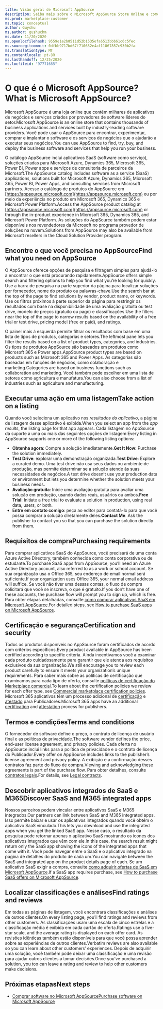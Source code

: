 ```yaml
---
title: Visão geral de Microsoft AppSource
description: Saiba mais sobre o Microsoft AppSource Store Online e como você pode encontrar e catalogar abrangentes de software e soluções.
ms.prod: marketplace-customer
ms.topic: conceptual
author: Guyshu
ms.author: gushuchm
ms.date: 11/20/2020
ms.openlocfilehash: 9559e1e2b0511d52b1535efa6513bbb61c6c5fec
ms.sourcegitcommit: 0dfbb9717bd67f710652e4af11867857c930b2fa
ms.translationtype: MT
ms.contentlocale: pt-BR
ms.lasthandoff: 12/25/2020
ms.locfileid: "97771685"
---
```

# <a name="what-is-microsoft-appsource"></a><span data-ttu-id="9ec4d-103">O que é o Microsoft AppSource?</span><span class="sxs-lookup"><span data-stu-id="9ec4d-103">What is Microsoft AppSource?</span></span>

<span data-ttu-id="9ec4d-104">Microsoft AppSource é uma loja online que contém milhares de aplicativos de negócios e serviços criados por provedores de software líderes do setor.</span><span class="sxs-lookup"><span data-stu-id="9ec4d-104">Microsoft AppSource is an online store that contains thousands of business applications and services built by industry-leading software providers.</span></span> <span data-ttu-id="9ec4d-105">Você pode usar o AppSource para encontrar, experimentar, comprar e implantar o software e os serviços de negócios que o ajudarão a executar seus negócios.</span><span class="sxs-lookup"><span data-stu-id="9ec4d-105">You can use AppSource to find, try, buy, and deploy the business software and services that help you run your business.</span></span>

<span data-ttu-id="9ec4d-106">O catálogo AppSource inclui aplicativos SaaS (software como serviço), soluções criadas para Microsoft Azure, Dynamics 365, Microsoft 365, Power BI, Power apps e serviços de consultoria de parceiros da Microsoft.</span><span class="sxs-lookup"><span data-stu-id="9ec4d-106">The AppSource catalog includes software as a service (SaaS) applications, solutions built for Microsoft Azure, Dynamics 365, Microsoft 365, Power BI, Power Apps, and consulting services from Microsoft partners.</span></span> <span data-ttu-id="9ec4d-107">Acesse o catálogo de produtos do AppSource em [https://appsource.microsoft.com](https://appsource.microsoft.com) ou por meio da experiência no produto em Microsoft 365, Dynamics 365 e Microsoft Power Platform.</span><span class="sxs-lookup"><span data-stu-id="9ec4d-107">Access the AppSource product catalog at [https://appsource.microsoft.com](https://appsource.microsoft.com) or through the in-product experience in Microsoft 365, Dynamics 365, and Microsoft Power Platform.</span></span> <span data-ttu-id="9ec4d-108">As soluções do AppSource também podem estar disponíveis nos revendedores da Microsoft no programa provedor de soluções na nuvem.</span><span class="sxs-lookup"><span data-stu-id="9ec4d-108">Solutions from AppSource may also be available from Microsoft resellers in the Cloud Solution Provider program.</span></span>

## <a name="find-what-you-need-on-appsource"></a><span data-ttu-id="9ec4d-109">Encontre o que você precisa no AppSource</span><span class="sxs-lookup"><span data-stu-id="9ec4d-109">Find what you need on AppSource</span></span>

<span data-ttu-id="9ec4d-110">O AppSource oferece opções de pesquisa e filtragem simples para ajudá-lo a encontrar o que está procurando rapidamente.</span><span class="sxs-lookup"><span data-stu-id="9ec4d-110">AppSource offers simple search and filtering options to help you find what you’re looking for quickly.</span></span> <span data-ttu-id="9ec4d-111">Use a barra de pesquisa na parte superior da página para localizar soluções por fornecedor, nome do produto ou palavras-chave.</span><span class="sxs-lookup"><span data-stu-id="9ec4d-111">Use the search bar at the top of the page to find solutions by vendor, product name, or keywords.</span></span> <span data-ttu-id="9ec4d-112">Use os filtros próximos à parte superior da página para restringir os resultados com base na disponibilidade de uma avaliação gratuita ou test drive, modelo de preços (gratuito ou pago) e classificações.</span><span class="sxs-lookup"><span data-stu-id="9ec4d-112">Use the filters near the top of the page to narrow results based on the availability of a free trial or test drive, pricing model (free or paid), and ratings.</span></span>

<span data-ttu-id="9ec4d-113">O painel mais à esquerda permite filtrar os resultados com base em uma lista de tipos de produtos, categorias e setores.</span><span class="sxs-lookup"><span data-stu-id="9ec4d-113">The leftmost pane lets you filter the results based on a list of product types, categories, and industries.</span></span> <span data-ttu-id="9ec4d-114">Os tipos de produtos AppSource são baseados em produtos como Microsoft 365 e Power apps.</span><span class="sxs-lookup"><span data-stu-id="9ec4d-114">AppSource product types are based on products such as Microsoft 365 and Power Apps.</span></span> <span data-ttu-id="9ec4d-115">As categorias são baseadas em funções de negócios, como colaboração e marketing.</span><span class="sxs-lookup"><span data-stu-id="9ec4d-115">Categories are based on business functions such as collaboration and marketing.</span></span> <span data-ttu-id="9ec4d-116">Você também pode escolher em uma lista de setores como agricultura e manufatura.</span><span class="sxs-lookup"><span data-stu-id="9ec4d-116">You can also choose from a list of industries such as agriculture and manufacturing.</span></span>

## <a name="take-action-on-a-listing"></a><span data-ttu-id="9ec4d-117">Executar uma ação em uma listagem</span><span class="sxs-lookup"><span data-stu-id="9ec4d-117">Take action on a listing</span></span>

<span data-ttu-id="9ec4d-118">Quando você seleciona um aplicativo nos _resultados do aplicativo_, a página de listagem desse aplicativo é exibida.</span><span class="sxs-lookup"><span data-stu-id="9ec4d-118">When you select an app from the _app results_, the listing page for that app appears.</span></span> <span data-ttu-id="9ec4d-119">Cada listagem no AppSource dá suporte a uma ou mais das seguintes opções de listagem:</span><span class="sxs-lookup"><span data-stu-id="9ec4d-119">Every listing in AppSource supports one or more of the following listing options:</span></span>

- <span data-ttu-id="9ec4d-120">**Obtenha agora**: Compre a solução imediatamente.</span><span class="sxs-lookup"><span data-stu-id="9ec4d-120">**Get It Now**: Purchase the solution immediately.</span></span>
- <span data-ttu-id="9ec4d-121">**Test Drive**: explorar uma demonstração organizada.</span><span class="sxs-lookup"><span data-stu-id="9ec4d-121">**Test Drive**: Explore a curated demo.</span></span> <span data-ttu-id="9ec4d-122">Uma test drive não usa seus dados ou ambiente de produção, mas permite determinar se a solução atende às suas necessidades de negócios.</span><span class="sxs-lookup"><span data-stu-id="9ec4d-122">A test drive doesn’t use your production data or environment but lets you determine whether the solution meets your business needs.</span></span>
- <span data-ttu-id="9ec4d-123">**Avaliação gratuita**: Inicie uma avaliação gratuita para avaliar uma solução em produção, usando dados reais, usuários ou ambos.</span><span class="sxs-lookup"><span data-stu-id="9ec4d-123">**Free Trial**: Initiate a free trial to evaluate a solution in production, using real data, users, or both.</span></span>
- <span data-ttu-id="9ec4d-124">**Entre em contato comigo**: peça ao editor para contatá-lo para que você possa comprar a solução diretamente deles.</span><span class="sxs-lookup"><span data-stu-id="9ec4d-124">**Contact Me**: Ask the publisher to contact you so that you can purchase the solution directly from them.</span></span>

## <a name="purchasing-requirements"></a><span data-ttu-id="9ec4d-125">Requisitos de compra</span><span class="sxs-lookup"><span data-stu-id="9ec4d-125">Purchasing requirements</span></span>

<span data-ttu-id="9ec4d-126">Para comprar aplicativos SaaS do AppSource, você precisará de uma conta Azure Active Directory, também conhecida como conta corporativa ou de estudante.</span><span class="sxs-lookup"><span data-stu-id="9ec4d-126">To purchase SaaS apps from AppSource, you’ll need an Azure Active Directory account, also referred to as a work or school account.</span></span> <span data-ttu-id="9ec4d-127">Se sua organização usa o Office 365, seu endereço de email normal será suficiente.</span><span class="sxs-lookup"><span data-stu-id="9ec4d-127">If your organization uses Office 365, your normal email address will suffice.</span></span> <span data-ttu-id="9ec4d-128">Se você não tiver uma dessas contas, o fluxo de compra solicitará que você se inscreva, o que é gratuito.</span><span class="sxs-lookup"><span data-stu-id="9ec4d-128">If you don’t have one of these accounts, the purchase flow will prompt you to sign up, which is free.</span></span> <span data-ttu-id="9ec4d-129">Para obter etapas detalhadas, consulte [como comprar aplicativos SaaS em Microsoft AppSource](purchase-software-appsource.md).</span><span class="sxs-lookup"><span data-stu-id="9ec4d-129">For detailed steps, see [How to purchase SaaS apps on Microsoft AppSource](purchase-software-appsource.md).</span></span>

## <a name="certification-and-security"></a><span data-ttu-id="9ec4d-130">Certificação e segurança</span><span class="sxs-lookup"><span data-stu-id="9ec4d-130">Certification and security</span></span>

<span data-ttu-id="9ec4d-131">Todos os produtos disponíveis no AppSource foram certificados de acordo com critérios específicos.</span><span class="sxs-lookup"><span data-stu-id="9ec4d-131">Every product available in AppSource has been certified according to specific criteria.</span></span> <span data-ttu-id="9ec4d-132">Ainda incentivamos você a examinar cada produto cuidadosamente para garantir que ele atenda aos requisitos exclusivos da sua organização.</span><span class="sxs-lookup"><span data-stu-id="9ec4d-132">We still encourage you to review each product carefully to ensure it meets your organization’s unique requirements.</span></span> <span data-ttu-id="9ec4d-133">Para saber mais sobre as políticas de certificação que examinamos para cada tipo de oferta, consulte [políticas de certificação do Marketplace comercial](/legal/marketplace/certification-policies).</span><span class="sxs-lookup"><span data-stu-id="9ec4d-133">To learn about the certification policies we review for each offer type, see [Commercial marketplace certification policies](/legal/marketplace/certification-policies).</span></span> <span data-ttu-id="9ec4d-134">Microsoft 365 aplicativos têm um processo adicional de [certificação](/microsoft-365-app-certification/docs/enterprise-app-certification-guide) e [atestado](/microsoft-365-app-certification/docs/enterprise-app-attestation-guide) para Publicadores.</span><span class="sxs-lookup"><span data-stu-id="9ec4d-134">Microsoft 365 apps have an additional [certification](/microsoft-365-app-certification/docs/enterprise-app-certification-guide) and [attestation](/microsoft-365-app-certification/docs/enterprise-app-attestation-guide) process for publishers.</span></span>

## <a name="terms-and-conditions"></a><span data-ttu-id="9ec4d-135">Termos e condições</span><span class="sxs-lookup"><span data-stu-id="9ec4d-135">Terms and conditions</span></span>

<span data-ttu-id="9ec4d-136">O fornecedor de software define o preço, o contrato de licença de usuário final e as políticas de privacidade.</span><span class="sxs-lookup"><span data-stu-id="9ec4d-136">The software vendor defines the price, end-user license agreement, and privacy policies.</span></span> <span data-ttu-id="9ec4d-137">Cada oferta no AppSource inclui links para a política de privacidade e o contrato de licença do Publicador.</span><span class="sxs-lookup"><span data-stu-id="9ec4d-137">Every offer on AppSource includes links to the publisher’s license agreement and privacy policy.</span></span> <span data-ttu-id="9ec4d-138">A exibição e a confirmação desses contratos faz parte do fluxo de compra.</span><span class="sxs-lookup"><span data-stu-id="9ec4d-138">Viewing and acknowledging these agreements is part of the purchase flow.</span></span> <span data-ttu-id="9ec4d-139">Para obter detalhes, consulte [contratos legais](legal-contracts.md).</span><span class="sxs-lookup"><span data-stu-id="9ec4d-139">For details, see [Legal contracts](legal-contracts.md).</span></span>

## <a name="discover-saas-and-m365-integrated-apps"></a><span data-ttu-id="9ec4d-140">Descobrir aplicativos integrados de SaaS e M365</span><span class="sxs-lookup"><span data-stu-id="9ec4d-140">Discover SaaS and M365 integrated apps</span></span>

<span data-ttu-id="9ec4d-141">Nossos parceiros podem vincular entre aplicativos SaaS e M365 integrados.</span><span class="sxs-lookup"><span data-stu-id="9ec4d-141">Our partners can link between SaaS and M365 integrated apps.</span></span> <span data-ttu-id="9ec4d-142">Isso permite baixar e usar os aplicativos integrados quando você obtém o aplicativo SaaS vinculado.</span><span class="sxs-lookup"><span data-stu-id="9ec4d-142">This lets you download and use the integrated apps when you get the linked SaaS app.</span></span> <span data-ttu-id="9ec4d-143">Nesse caso, o resultado da pesquisa pode retornar apenas o aplicativo SaaS mostrando os ícones dos aplicativos integrados que vêm com ele.</span><span class="sxs-lookup"><span data-stu-id="9ec4d-143">In this case, the search result might return only the SaaS app showing the icons of the integrated apps that come with it.</span></span> <span data-ttu-id="9ec4d-144">Você pode navegar entre o SaaS e o aplicativo integrado na página de detalhes do produto de cada um.</span><span class="sxs-lookup"><span data-stu-id="9ec4d-144">You can navigate between the SaaS and integrated app on the product details page of each.</span></span> <span data-ttu-id="9ec4d-145">Se um aplicativo SaaS exigir a compra, consulte [como adquirir ofertas de SaaS em Microsoft AppSource](purchase-software-appsource.md).</span><span class="sxs-lookup"><span data-stu-id="9ec4d-145">If a SaaS app requires purchase, see [How to purchase SaaS offers on Microsoft AppSource](purchase-software-appsource.md).</span></span>

## <a name="find-ratings-and-reviews"></a><span data-ttu-id="9ec4d-146">Localizar classificações e análises</span><span class="sxs-lookup"><span data-stu-id="9ec4d-146">Find ratings and reviews</span></span>

<span data-ttu-id="9ec4d-147">Em todas as páginas de listagem, você encontrará classificações e análises de outros clientes.</span><span class="sxs-lookup"><span data-stu-id="9ec4d-147">On every listing page, you’ll find ratings and reviews from other customers.</span></span> <span data-ttu-id="9ec4d-148">As classificações usam uma escala de cinco estrelas e a classificação média é exibida em cada cartão de oferta.</span><span class="sxs-lookup"><span data-stu-id="9ec4d-148">Ratings use a five-star scale, and the average rating is displayed on each offer card.</span></span> <span data-ttu-id="9ec4d-149">As revisões idênticas também estão disponíveis para que você possa aprender sobre as experiências de outros clientes.</span><span class="sxs-lookup"><span data-stu-id="9ec4d-149">Verbatim reviews are also available so you can learn about other customers’ experiences.</span></span> <span data-ttu-id="9ec4d-150">Depois de adquirir uma solução, você também pode deixar uma classificação e uma revisão para ajudar outros clientes a tomar decisões.</span><span class="sxs-lookup"><span data-stu-id="9ec4d-150">Once you’ve purchased a solution, you too can leave a rating and review to help other customers make decisions.</span></span>

## <a name="next-steps"></a><span data-ttu-id="9ec4d-151">Próximas etapas</span><span class="sxs-lookup"><span data-stu-id="9ec4d-151">Next steps</span></span>

- [<span data-ttu-id="9ec4d-152">Comprar software no Microsoft AppSource</span><span class="sxs-lookup"><span data-stu-id="9ec4d-152">Purchase software on Microsoft AppSource</span></span>](purchase-software-appsource.md)

